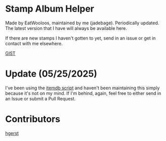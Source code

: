 # Stamp Album Helper
Made by EatWooloos, maintained by me (jadebage). Periodically updated. The latest version that I have will always be available here.

If there are new stamps I haven't gotten to yet, send in an issue or get in contact with me elsewhere.

[GIST](https://gist.github.com/savwiley/c7a25b42a67c463e98bbf04084d48123)

# Update (05/25/2025)

I've been using the [itemdb script](https://itemdb.com.br/articles/userscripts) and haven't been maintaining this simply because it's not on my mind. If I'm behind, again, feel free to either send in an Issue or submit a Pull Request.

# Contributors

[hgerst](https://github.com/hgerst)
